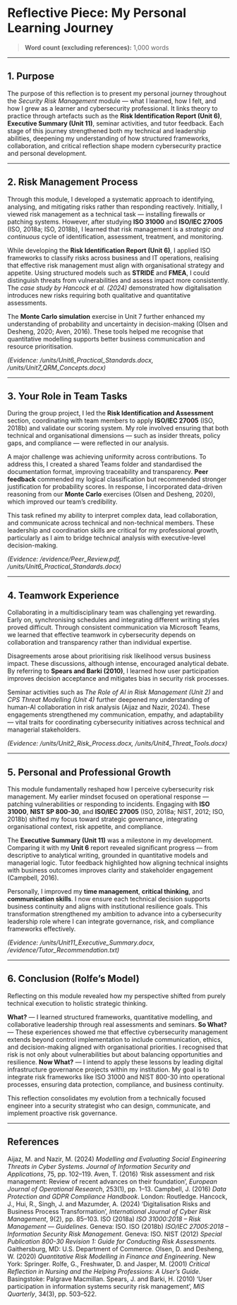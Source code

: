 # Reflective Piece: My Personal Learning Journey

> **Word count (excluding references):** 1,000 words

---

## 1. Purpose

The purpose of this reflection is to present my personal journey throughout the *Security Risk Management* module — what I learned, how I felt, and how I grew as a learner and cybersecurity professional. It links theory to practice through artefacts such as the **Risk Identification Report (Unit 6)**, **Executive Summary (Unit 11)**, seminar activities, and tutor feedback. Each stage of this journey strengthened both my technical and leadership abilities, deepening my understanding of how structured frameworks, collaboration, and critical reflection shape modern cybersecurity practice and personal development.

---

## 2. Risk Management Process

Through this module, I developed a systematic approach to identifying, analysing, and mitigating risks rather than responding reactively. Initially, I viewed risk management as a technical task — installing firewalls or patching systems. However, after studying **ISO 31000** and **ISO/IEC 27005** (ISO, 2018a; ISO, 2018b), I learned that risk management is a *strategic and continuous* cycle of identification, assessment, treatment, and monitoring.

While developing the **Risk Identification Report (Unit 6)**, I applied ISO frameworks to classify risks across business and IT operations, realising that effective risk management must align with organisational strategy and appetite. Using structured models such as **STRIDE** and **FMEA**, I could distinguish threats from vulnerabilities and assess impact more consistently. The *case study by Hancock et al. (2024)* demonstrated how digitalisation introduces new risks requiring both qualitative and quantitative assessments.

The **Monte Carlo simulation** exercise in Unit 7 further enhanced my understanding of probability and uncertainty in decision-making (Olsen and Desheng, 2020; Aven, 2016). These tools helped me recognise that quantitative modelling supports better business communication and resource prioritisation.

*(Evidence: /units/Unit6_Practical_Standards.docx, /units/Unit7_QRM_Concepts.docx)*

---

## 3. Your Role in Team Tasks

During the group project, I led the **Risk Identification and Assessment** section, coordinating with team members to apply **ISO/IEC 27005** (ISO, 2018b) and validate our scoring system. My role involved ensuring that both technical and organisational dimensions — such as insider threats, policy gaps, and compliance — were reflected in our analysis.

A major challenge was achieving uniformity across contributions. To address this, I created a shared Teams folder and standardised the documentation format, improving traceability and transparency. **Peer feedback** commended my logical classification but recommended stronger justification for probability scores. In response, I incorporated data-driven reasoning from our **Monte Carlo** exercises (Olsen and Desheng, 2020), which improved our team’s credibility.

This task refined my ability to interpret complex data, lead collaboration, and communicate across technical and non-technical members. These leadership and coordination skills are critical for my professional growth, particularly as I aim to bridge technical analysis with executive-level decision-making.

*(Evidence: /evidence/Peer_Review.pdf, /units/Unit6_Practical_Standards.docx)*

---

## 4. Teamwork Experience

Collaborating in a multidisciplinary team was challenging yet rewarding. Early on, synchronising schedules and integrating different writing styles proved difficult. Through consistent communication via Microsoft Teams, we learned that effective teamwork in cybersecurity depends on collaboration and transparency rather than individual expertise.

Disagreements arose about prioritising risk likelihood versus business impact. These discussions, although intense, encouraged analytical debate. By referring to **Spears and Barki (2010)**, I learned how user participation improves decision acceptance and mitigates bias in security risk processes.

Seminar activities such as *The Role of AI in Risk Management (Unit 2)* and *CPS Threat Modelling (Unit 4)* further deepened my understanding of human-AI collaboration in risk analysis (Aijaz and Nazir, 2024). These engagements strengthened my communication, empathy, and adaptability — vital traits for coordinating cybersecurity initiatives across technical and managerial stakeholders.

*(Evidence: /units/Unit2_Risk_Process.docx, /units/Unit4_Threat_Tools.docx)*

---

## 5. Personal and Professional Growth

This module fundamentally reshaped how I perceive cybersecurity risk management. My earlier mindset focused on operational response — patching vulnerabilities or responding to incidents. Engaging with **ISO 31000**, **NIST SP 800-30**, and **ISO/IEC 27005** (ISO, 2018a; NIST, 2012; ISO, 2018b) shifted my focus toward strategic governance, integrating organisational context, risk appetite, and compliance.

The **Executive Summary (Unit 11)** was a milestone in my development. Comparing it with my **Unit 6** report revealed significant progress — from descriptive to analytical writing, grounded in quantitative models and managerial logic. Tutor feedback highlighted how aligning technical insights with business outcomes improves clarity and stakeholder engagement (Campbell, 2016).

Personally, I improved my **time management**, **critical thinking**, and **communication skills**. I now ensure each technical decision supports business continuity and aligns with institutional resilience goals. This transformation strengthened my ambition to advance into a cybersecurity leadership role where I can integrate governance, risk, and compliance frameworks effectively.

*(Evidence: /units/Unit11_Executive_Summary.docx, /evidence/Tutor_Recommendation.txt)*

---

## 6. Conclusion (Rolfe’s Model)

Reflecting on this module revealed how my perspective shifted from purely technical execution to holistic strategic thinking.

**What?** — I learned structured frameworks, quantitative modelling, and collaborative leadership through real assessments and seminars.
**So What?** — These experiences showed me that effective cybersecurity management extends beyond control implementation to include communication, ethics, and decision-making aligned with organisational priorities. I recognised that risk is not only about vulnerabilities but about balancing opportunities and resilience.
**Now What?** — I intend to apply these lessons by leading digital infrastructure governance projects within my institution. My goal is to integrate risk frameworks like ISO 31000 and NIST 800-30 into operational processes, ensuring data protection, compliance, and business continuity.

This reflection consolidates my evolution from a technically focused engineer into a security strategist who can design, communicate, and implement proactive risk governance.

---

## References

Aijaz, M. and Nazir, M. (2024) *Modelling and Evaluating Social Engineering Threats in Cyber Systems*. *Journal of Information Security and Applications*, 75, pp. 102–119.
Aven, T. (2016) ‘Risk assessment and risk management: Review of recent advances on their foundation’, *European Journal of Operational Research*, 253(1), pp. 1–13.
Campbell, J. (2016) *Data Protection and GDPR Compliance Handbook*. London: Routledge.
Hancock, J., Hui, R., Singh, J. and Mazumder, A. (2024) ‘Digitalisation Risks and Business Process Transformation’, *International Journal of Cyber Risk Management*, 9(2), pp. 85–103.
ISO (2018a) *ISO 31000:2018 – Risk Management — Guidelines*. Geneva: ISO.
ISO (2018b) *ISO/IEC 27005:2018 – Information Security Risk Management*. Geneva: ISO.
NIST (2012) *Special Publication 800-30 Revision 1: Guide for Conducting Risk Assessments*. Gaithersburg, MD: U.S. Department of Commerce.
Olsen, D. and Desheng, W. (2020) *Quantitative Risk Modelling in Finance and Engineering*. New York: Springer.
Rolfe, G., Freshwater, D. and Jasper, M. (2001) *Critical Reflection in Nursing and the Helping Professions: A User’s Guide*. Basingstoke: Palgrave Macmillan.
Spears, J. and Barki, H. (2010) ‘User participation in information systems security risk management’, *MIS Quarterly*, 34(3), pp. 503–522.
